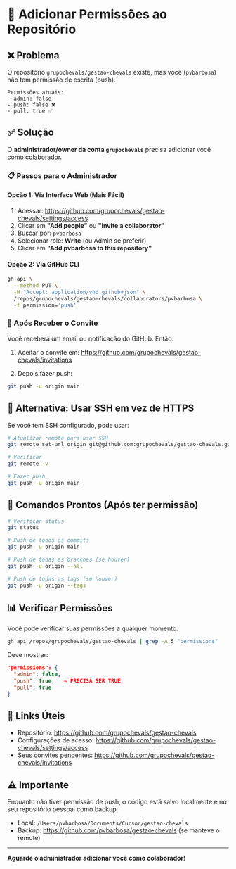 # 🔐 Adicionar Permissões ao Repositório

## ❌ Problema

O repositório `grupochevals/gestao-chevals` existe, mas você (`pvbarbosa`) não tem permissão de escrita (push).

```
Permissões atuais:
- admin: false
- push: false ❌
- pull: true ✅
```

## ✅ Solução

O **administrador/owner da conta `grupochevals`** precisa adicionar você como colaborador.

### 📋 Passos para o Administrador

#### Opção 1: Via Interface Web (Mais Fácil)

1. Acessar: https://github.com/grupochevals/gestao-chevals/settings/access
2. Clicar em **"Add people"** ou **"Invite a collaborator"**
3. Buscar por: `pvbarbosa`
4. Selecionar role: **Write** (ou Admin se preferir)
5. Clicar em **"Add pvbarbosa to this repository"**

#### Opção 2: Via GitHub CLI

```bash
gh api \
  --method PUT \
  -H "Accept: application/vnd.github+json" \
  /repos/grupochevals/gestao-chevals/collaborators/pvbarbosa \
  -f permission='push'
```

### 🎯 Após Receber o Convite

Você receberá um email ou notificação do GitHub. Então:

1. Aceitar o convite em: https://github.com/grupochevals/gestao-chevals/invitations

2. Depois fazer push:

```bash
git push -u origin main
```

## 🔄 Alternativa: Usar SSH em vez de HTTPS

Se você tem SSH configurado, pode usar:

```bash
# Atualizar remote para usar SSH
git remote set-url origin git@github.com:grupochevals/gestao-chevals.git

# Verificar
git remote -v

# Fazer push
git push -u origin main
```

## 🚀 Comandos Prontos (Após ter permissão)

```bash
# Verificar status
git status

# Push de todos os commits
git push -u origin main

# Push de todas as branches (se houver)
git push -u origin --all

# Push de todas as tags (se houver)
git push -u origin --tags
```

## 📊 Verificar Permissões

Você pode verificar suas permissões a qualquer momento:

```bash
gh api /repos/grupochevals/gestao-chevals | grep -A 5 "permissions"
```

Deve mostrar:
```json
"permissions": {
  "admin": false,
  "push": true,   ← PRECISA SER TRUE
  "pull": true
}
```

## 🔗 Links Úteis

- Repositório: https://github.com/grupochevals/gestao-chevals
- Configurações de acesso: https://github.com/grupochevals/gestao-chevals/settings/access
- Seus convites pendentes: https://github.com/grupochevals/gestao-chevals/invitations

## ⚠️ Importante

Enquanto não tiver permissão de push, o código está salvo localmente e no seu repositório pessoal como backup:
- Local: `/Users/pvbarbosa/Documents/Cursor/gestao-chevals`
- Backup: https://github.com/pvbarbosa/gestao-chevals (se manteve o remote)

---

**Aguarde o administrador adicionar você como colaborador!**
